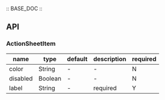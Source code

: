 :: BASE_DOC ::

## API

### ActionSheetItem

name | type | default | description | required
-- | -- | -- | -- | --
color | String | - | \- | N
disabled | Boolean | - | \- | N
label | String | - | required | Y
